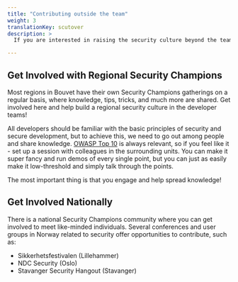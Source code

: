 ```yaml
---
title: "Contributing outside the team"
weight: 3
translationKey: scutover
description: >
  If you are interested in raising the security culture beyond the team, get involved! At Bouvet, we hold regular gatherings - Bouvet ONE - where we host talks on everything under the sun, often with dedicated security tracks. We have also held specific Bouvet ONE events dedicated to security. Here, everyone is free to contribute - all talks are appreciated, no matter how simple you might think your topic is.

---
```


## Get Involved with Regional Security Champions

Most regions in Bouvet have their own Security Champions gatherings on a regular basis, where knowledge, tips, tricks, and much more are shared. Get involved here and help build a regional security culture in the developer teams!

All developers should be familiar with the basic principles of security and secure development, but to achieve this, we need to go out among people and share knowledge. [OWASP Top 10](en/develop/security_practices) is always relevant, so if you feel like it - set up a session with colleagues in the surrounding units. You can make it super fancy and run demos of every single point, but you can just as easily make it low-threshold and simply talk through the points.

The most important thing is that you engage and help spread knowledge!

## Get Involved Nationally

There is a <Link to="https://securitychampions.no/">national Security Champions community</Link> where you can get involved to meet like-minded individuals. Several conferences and user groups in Norway related to security offer opportunities to contribute, such as:
* <Link to="https://sikkerhetsfestivalen.no/">Sikkerhetsfestivalen (Lillehammer)</Link>
* <Link to="https://ndc-security.com/">NDC Security (Oslo)</Link>
* <Link to="https://www.meetup.com/stavanger-security-hangout/">Stavanger Security Hangout (Stavanger)</Link>
